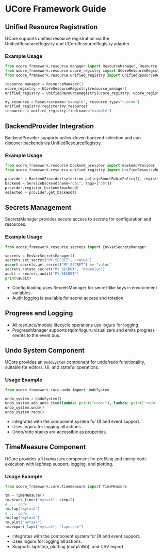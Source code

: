 # UCore Framework Guide

## Unified Resource Registration

UCore supports unified resource registration via the UnifiedResourceRegistry and UCoreResourceRegistry adapter.

### Example Usage

```python
from ucore_framework.resource.manager import ResourceManager, Resource
from ucore_framework.resource.ucore_registry import UCoreResourceRegistry
from ucore_framework.resource.unified_registry import UnifiedResourceRegistry

resource_manager = ResourceManager()
ucore_registry = UCoreResourceRegistry(resource_manager)
unified_registry = UnifiedResourceRegistry(ucore_registry, ucore_registry)

my_resource = Resource(name="example", resource_type="custom")
unified_registry.register(my_resource)
resources = unified_registry.find(name="example")
```

## BackendProvider Integration

BackendProvider supports policy-driven backend selection and can discover backends via UnifiedResourceRegistry.

### Example Usage

```python
from ucore_framework.resource.backend_provider import BackendProvider, ServiceBackend, RoundRobinPolicy
from ucore_framework.resource.unified_registry import UnifiedResourceRegistry

provider = BackendProvider(selection_policy=RoundRobinPolicy(), registry=unified_registry)
backend = ServiceBackend(name="db1", tags=["db"])
provider.register_backend(backend)
selected = provider.get_backend()
```

## Secrets Management

SecretsManager provides secure access to secrets for configuration and resources.

### Example Usage

```python
from ucore_framework.resource.secrets import EnvVarSecretsManager

secrets = EnvVarSecretsManager()
secrets.set_secret("MY_SECRET", "value")
assert secrets.get_secret("MY_SECRET") == "value"
secrets.rotate_secret("MY_SECRET", "newvalue")
audit = secrets.audit("MY_SECRET")
print(audit)
```

- Config loading uses SecretsManager for secret-like keys in environment variables.
- Audit logging is available for secret access and rotation.

## Progress and Logging

- All resource/module lifecycle operations use loguru for logging.
- ProgressManager supports tqdm/loguru visualizers and emits progress events to the event bus.

## Undo System Component

UCore provides an `UndoSystem` component for undo/redo functionality, suitable for editors, UI, and stateful operations.

### Usage Example

```python
from ucore_framework.core.undo import UndoSystem

undo_system = UndoSystem()
undo_system.add_undo_item(lambda: print("undo!"), lambda: print("redo!"), description="Sample action")
undo_system.undo()
undo_system.redo()
```

- Integrates with the component system for DI and event support.
- Uses loguru for logging all actions.
- Undo/redo stacks are accessible as properties.

## TimeMeasure Component

UCore provides a `TimeMeasure` component for profiling and timing code execution with lap/step support, logging, and plotting.

### Usage Example

```python
from ucore_framework.core.timemeasure import TimeMeasure

tm = TimeMeasure()
tm.start_timer("mytask", step=2)
# ... code ...
tm.lap("mytask")
# ... code ...
tm.lap("mytask")
tm.plot("mytask")
tm.export_laps("mytask", "laps.csv")
```

- Integrates with the component system for DI and event support.
- Uses loguru for logging all actions.
- Supports lap/step, plotting (matplotlib), and CSV export.
